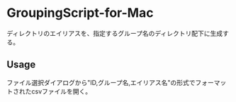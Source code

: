 # GroupingScript-for-Mac
ディレクトリのエイリアスを、指定するグループ名のディレクトリ配下に生成する。
## Usage
ファイル選択ダイアログから"ID,グループ名,エイリアス名"の形式でフォーマットされたcsvファイルを開く。
